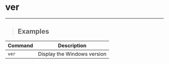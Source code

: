 # ver 

---

> ## **Examples**

| **Command** | **Description** |
|-------------|-----------------|
| `ver` | Display the Windows version |